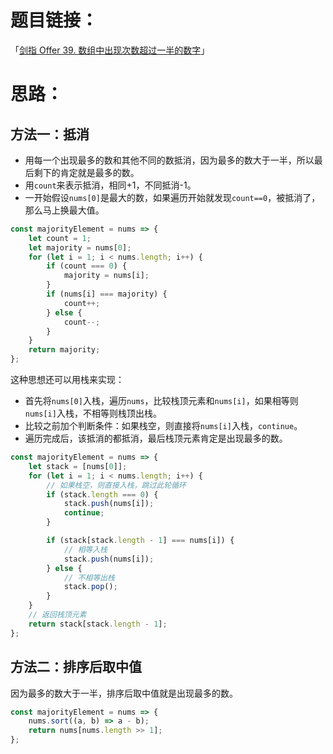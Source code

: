 # 题目链接：

「[剑指 Offer 39. 数组中出现次数超过一半的数字](https://leetcode-cn.com/problems/shu-zu-zhong-chu-xian-ci-shu-chao-guo-yi-ban-de-shu-zi-lcof/)」

# 思路：

## 方法一：抵消
- 用每一个出现最多的数和其他不同的数抵消，因为最多的数大于一半，所以最后剩下的肯定就是最多的数。
- 用`count`来表示抵消，相同+1，不同抵消-1。
- 一开始假设`nums[0]`是最大的数，如果遍历开始就发现`count==0`，被抵消了，那么马上换最大值。

```javascript
const majorityElement = nums => {
    let count = 1;
    let majority = nums[0];
    for (let i = 1; i < nums.length; i++) {
        if (count === 0) {
            majority = nums[i];
        }
        if (nums[i] === majority) {
            count++;
        } else {
            count--;
        }
    }
    return majority;
};
```

这种思想还可以用栈来实现：

- 首先将`nums[0]`入栈，遍历`nums`，比较栈顶元素和`nums[i]`，如果相等则`nums[i]`入栈，不相等则栈顶出栈。
- 比较之前加个判断条件：如果栈空，则直接将`nums[i]`入栈，`continue`。
- 遍历完成后，该抵消的都抵消，最后栈顶元素肯定是出现最多的数。

```javascript
const majorityElement = nums => {
    let stack = [nums[0]];
    for (let i = 1; i < nums.length; i++) {
        // 如果栈空，则直接入栈，跳过此轮循环
        if (stack.length === 0) {
            stack.push(nums[i]);
            continue;
        }

        if (stack[stack.length - 1] === nums[i]) {
            // 相等入栈
            stack.push(nums[i]);
        } else {
            // 不相等出栈
            stack.pop();
        }
    }
    // 返回栈顶元素
    return stack[stack.length - 1];
};
```


## 方法二：排序后取中值
因为最多的数大于一半，排序后取中值就是出现最多的数。
```javascript
const majorityElement = nums => {
    nums.sort((a, b) => a - b);
    return nums[nums.length >> 1];
};
```